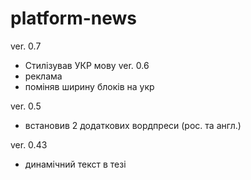 # platform-news
ver. 0.7
  - Стилізував УКР мову
ver. 0.6
  - реклама
  - поміняв ширину блоків на укр

ver. 0.5
  - встановив 2 додаткових вордпреси (рос. та англ.)

ver. 0.43
  - динамічний текст в тезі <title> (header.php)
  - закоментував вивід джерела новини (content-home.php, functions.php)
  - перейменував БД з platform_news.sql на platformnews.sql

ver. 0.42
  - виправив вивід новин на головній сторінці (header.php)

ver. 0.41
  - редірект на головну сторінку після зміни мови (navigation.php)
  - забрав виведення тегів для короткого опису

ver. 0.4
  - завершив переклад сайту
  - додав кілька сайтів-донорів
  - налаштував сортування RSS по категоріях
  - зробив правильний вивід категорій в навігації
  - встановив плагін Bulk Delete (видалення усіх записів)

ver. 0.35
  - зробив виведення навігації відповідно до мови

ver. 0.34
  - почав вручну писати перемикач мов

ver. 0.33
  - видалив плагін Duplicate Post
  - встановив та плагін Polylang (багатомовність)
  - налаштував збір та вивід новин по мовам (вивід з помилками)

ver. 0.32
  - встановив плагін FeedWordPress
  - підключив головну сторінку

ver. 0.31
  - частково підключив до wordpress

ver. 0.3
  - створив сторінки категорій і пошуку
  
ver. 0.2
  - наверстав головну сторінку
  - адаптивна верстка
  